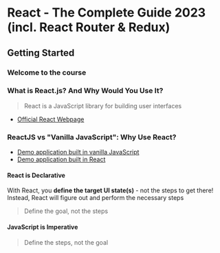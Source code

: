 # React - The Complete Guide 2023 (incl. React Router & Redux)

## Getting Started

### Welcome to the course

### What is React.js? And Why Would You Use It?

> React is a JavaScript library for building user interfaces

- [Official React Webpage](react.dev)

### ReactJS vs "Vanilla JavaScript": Why Use React?

- [Demo application built in vanilla JavaScript](https://codesandbox.io/s/vanilla-js-demo-6049kj)
- [Demo application built in React](https://codesandbox.io/s/react-vs-vanilla-demo-uc08fv)

#### React is Declarative

With React, you **define the target UI state(s)** - not the steps to get there! Instead, React will figure out and perform the necessary steps

> Define the goal, not the steps

#### JavaScript is Imperative

> Define the steps, not the goal

